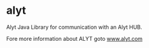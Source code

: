 # alyt
Alyt Java Library for communication with an Alyt HUB.

Fore more information about ALYT goto www.alyt.com
